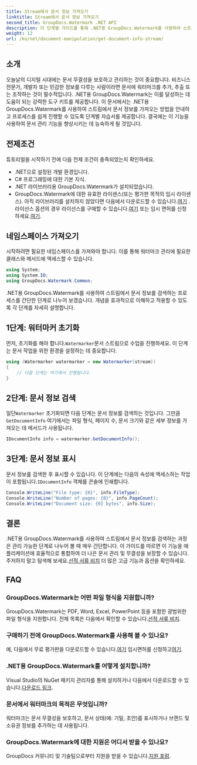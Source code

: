 ```yaml
---
title: Stream에서 문서 정보 가져오기
linktitle: Stream에서 문서 정보 가져오기
second_title: GroupDocs.Watermark .NET API
description: 이 단계별 가이드를 통해 .NET용 GroupDocs.Watermark를 사용하여 스트림에서 문서 정보를 얻는 방법을 알아보세요. 문서 관리 기능을 손쉽게 사용할 수 있습니다.
weight: 12
url: /ko/net/document-manipulation/get-document-info-stream/
---
```

## 소개
오늘날의 디지털 시대에는 문서 무결성을 보호하고 관리하는 것이 중요합니다. 비즈니스 전문가, 개발자 또는 민감한 정보를 다루는 사람이라면 문서에 워터마크를 추가, 추출 또는 조작하는 것이 필수적입니다. .NET용 GroupDocs.Watermark는 이를 달성하는 데 도움이 되는 강력한 도구 키트를 제공합니다. 이 문서에서는 .NET용 GroupDocs.Watermark를 사용하여 스트림에서 문서 정보를 가져오는 방법을 안내하고 프로세스를 쉽게 진행할 수 있도록 단계별 자습서를 제공합니다. 결국에는 이 기능을 사용하여 문서 관리 기능을 향상시키는 데 능숙하게 될 것입니다.
## 전제조건
튜토리얼을 시작하기 전에 다음 전제 조건이 충족되었는지 확인하세요.
- .NET으로 설정된 개발 환경입니다.
- C# 프로그래밍에 대한 기본 지식.
- .NET 라이브러리용 GroupDocs.Watermark가 설치되었습니다.
- GroupDocs.Watermark에 대한 유효한 라이센스(또는 평가판 목적의 임시 라이센스).
 아직 라이브러리를 설치하지 않았다면 다음에서 다운로드할 수 있습니다.[여기](https://releases.groupdocs.com/Watermark/net/) . 라이선스 옵션의 경우 라이선스를 구매할 수 있습니다.[여기](https://purchase.groupdocs.com/buy) 또는 임시 면허를 신청하세요.[여기](https://purchase.groupdocs.com/temporary-license/).
## 네임스페이스 가져오기
시작하려면 필요한 네임스페이스를 가져와야 합니다. 이를 통해 워터마크 관리에 필요한 클래스와 메서드에 액세스할 수 있습니다.
```csharp
using System;
using System.IO;
using GroupDocs.Watermark.Common;
```
.NET용 GroupDocs.Watermark를 사용하여 스트림에서 문서 정보를 검색하는 프로세스를 간단한 단계로 나누어 보겠습니다. 개념을 효과적으로 이해하고 적용할 수 있도록 각 단계를 자세히 설명합니다.
## 1단계: 워터마커 초기화
 먼저, 초기화를 해야 합니다.`Watermarker`문서 스트림으로 수업을 진행하세요. 이 단계는 문서 작업을 위한 환경을 설정하는 데 중요합니다.
```csharp
using (Watermarker watermarker = new Watermarker(stream))
{
    // 다음 단계는 여기에서 진행됩니다.
}
```
## 2단계: 문서 정보 검색
 일단`Watermarker` 초기화되면 다음 단계는 문서 정보를 검색하는 것입니다. 그만큼`GetDocumentInfo` 여기에서는 파일 형식, 페이지 수, 문서 크기와 같은 세부 정보를 가져오는 데 메서드가 사용됩니다.
```csharp
IDocumentInfo info = watermarker.GetDocumentInfo();
```
## 3단계: 문서 정보 표시
 문서 정보를 검색한 후 표시할 수 있습니다. 이 단계에는 다음의 속성에 액세스하는 작업이 포함됩니다.`IDocumentInfo` 객체를 콘솔에 인쇄합니다.
```csharp
Console.WriteLine("File type: {0}", info.FileType);
Console.WriteLine("Number of pages: {0}", info.PageCount);
Console.WriteLine("Document size: {0} bytes", info.Size);
```

## 결론
 .NET용 GroupDocs.Watermark를 사용하여 스트림에서 문서 정보를 검색하는 과정은 관리 가능한 단계로 나누어 볼 때 매우 간단합니다. 이 가이드를 따르면 이 기능을 애플리케이션에 효율적으로 통합하여 더 나은 문서 관리 및 무결성을 보장할 수 있습니다. 주저하지 말고 탐색해 보세요.[선적 서류 비치](https://tutorials.groupdocs.com/Watermark/net/) 더 많은 고급 기능과 옵션을 확인하세요.
## FAQ
### GroupDocs.Watermark는 어떤 파일 형식을 지원합니까?
 GroupDocs.Watermark는 PDF, Word, Excel, PowerPoint 등을 포함한 광범위한 파일 형식을 지원합니다. 전체 목록은 다음에서 확인할 수 있습니다.[선적 서류 비치](https://tutorials.groupdocs.com/Watermark/net/).
### 구매하기 전에 GroupDocs.Watermark를 사용해 볼 수 있나요?
 예, 다음에서 무료 평가판을 다운로드할 수 있습니다.[여기](https://releases.groupdocs.com/) 임시면허를 신청하고[여기](https://purchase.groupdocs.com/temporary-license/).
### .NET용 GroupDocs.Watermark를 어떻게 설치합니까?
 Visual Studio의 NuGet 패키지 관리자를 통해 설치하거나 다음에서 다운로드할 수 있습니다.[다운로드 링크](https://releases.groupdocs.com/Watermark/net/).
### 문서에서 워터마크의 목적은 무엇입니까?
워터마크는 문서 무결성을 보호하고, 문서 상태(예: 기밀, 초안)를 표시하거나 브랜드 및 소유권 정보를 추가하는 데 사용됩니다.
### GroupDocs.Watermark에 대한 지원은 어디서 받을 수 있나요?
 GroupDocs 커뮤니티 및 기술팀으로부터 지원을 받을 수 있습니다.[지원 포럼](https://forum.groupdocs.com/c/watermark/19).